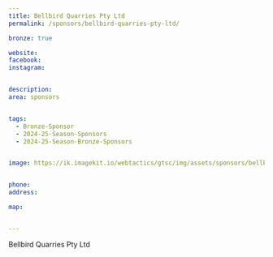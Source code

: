 ```yaml
---
title: Bellbird Quarries Pty Ltd
permalink: /sponsors/bellbird-quarries-pty-ltd/

bronze: true

website: 
facebook: 
instagram: 


description: 
area: sponsors


tags:
  - Bronze-Sponsor
  - 2024-25-Season-Sponsors
  - 2024-25-Season-Bronze-Sponsors


image: https://ik.imagekit.io/webtactics/gtsc/img/assets/sponsors/bellbird-quarries.jpg


phone: 	
address: 

map: 


---
```




Bellbird Quarries Pty Ltd
